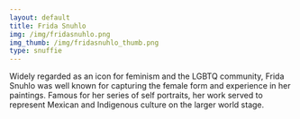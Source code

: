 ```yaml
---
layout: default
title: Frida Snuhlo
img: /img/fridasnuhlo.png
img_thumb: /img/fridasnuhlo_thumb.png
type: snuffie
---
```


Widely regarded as an icon for feminism and the LGBTQ community, Frida Snuhlo was well known for capturing the female form and experience in her paintings. Famous for her series of self portraits, her work served to represent Mexican and Indigenous culture on the larger world stage. 